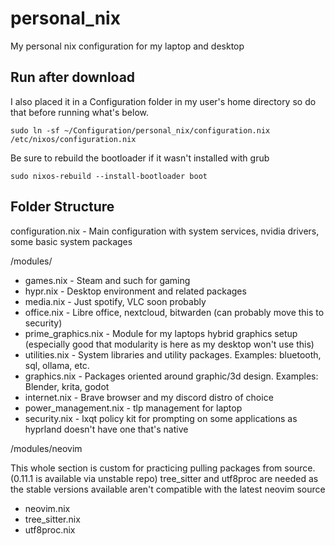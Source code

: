 # personal_nix

My personal nix configuration for my laptop and desktop

## Run after download
I also placed it in a Configuration folder in my user's home directory so do that before running what's below.

```sudo ln -sf ~/Configuration/personal_nix/configuration.nix /etc/nixos/configuration.nix```

Be sure to rebuild the bootloader if it wasn't installed with grub

```sudo nixos-rebuild --install-bootloader boot```

## Folder Structure

configuration.nix - Main configuration with system services, nvidia drivers, some basic system packages

/modules/

* games.nix - Steam and such for gaming
* hypr.nix - Desktop environment and related packages
* media.nix - Just spotify, VLC soon probably
* office.nix - Libre office, nextcloud, bitwarden (can probably move this to security)
* prime_graphics.nix - Module for my laptops hybrid graphics setup (especially good that modularity is here as my desktop won't use this)
* utilities.nix - System libraries and utility packages. Examples: bluetooth, sql, ollama, etc.
* graphics.nix - Packages oriented around graphic/3d design. Examples: Blender, krita, godot
* internet.nix - Brave browser and my discord distro of choice
* power_management.nix - tlp management for laptop
* security.nix - lxqt policy kit for prompting on some applications as hyprland doesn't have one that's native

/modules/neovim

This whole section is custom for practicing pulling packages from source. (0.11.1 is available via unstable repo)
tree_sitter and utf8proc are needed as the stable versions available aren't compatible with the latest neovim source

* neovim.nix
* tree_sitter.nix
* utf8proc.nix
